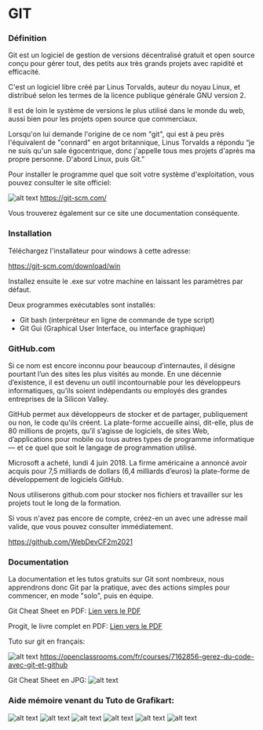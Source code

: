 # GIT
### Définition
Git est un logiciel de gestion de versions décentralisé gratuit et open source conçu pour gérer tout, 
des petits aux très grands projets avec rapidité et efficacité. 

C'est un logiciel libre créé par Linus Torvalds, auteur du noyau Linux, 
et distribué selon les termes de la licence publique générale GNU version 2.

Il est de loin le système de versions le plus utilisé dans le monde du web, 
aussi bien pour les projets open source que commerciaux.

Lorsqu'on lui demande l'origine de ce nom "git",
qui est à peu près l'équivalent de "connard" en argot britannique,
Linus Torvalds a répondu “je ne suis qu'un sale égocentrique, 
donc j'appelle tous mes projets d'après ma propre personne. 
D'abord Linux, puis Git.”

Pour installer le programme quel que soit votre système d'exploitation,
vous pouvez consulter le site officiel:

![alt text](https://raw.githubusercontent.com/mikhawa/g_i_t/master/img/united-kingdom-flag-icon-16.png "EN") https://git-scm.com/ 

Vous trouverez également sur ce site une documentation conséquente.

### Installation

Téléchargez l'installateur pour windows à cette adresse:

https://git-scm.com/download/win

Installez ensuite le .exe sur votre machine en laissant les paramètres par défaut.

Deux programmes exécutables sont installés:

- Git bash (interpréteur en ligne de commande de type script)
- Git Gui (Graphical User Interface, ou interface graphique)

### GitHub.com
Si ce nom est encore inconnu pour beaucoup d’internautes, 
il désigne pourtant l’un des sites les plus visités au monde. 
En une décennie d’existence, 
il est devenu un outil incontournable pour 
les développeurs informatiques, 
qu’ils soient indépendants ou employés des grandes entreprises 
de la Silicon Valley.

GitHub permet aux développeurs de stocker et de partager, 
publiquement ou non, le code qu’ils créent. 
La plate-forme accueille ainsi, dit-elle, 
plus de 80 millions de projets, qu’il s’agisse de logiciels, 
de sites Web, d’applications pour mobile ou tous autres types 
de programme informatique — et ce quel que soit le langage de 
programmation utilisé.

Microsoft a acheté, lundi  4 juin 2018.
La firme américaine a annoncé avoir acquis pour 
7,5 milliards de dollars (6,4 milliards d’euros) la plate-forme 
de développement de logiciels GitHub.

Nous utiliserons github.com pour stocker nos fichiers et travailler 
sur les projets tout le long de la formation.

Si vous n'avez pas encore de compte, créez-en un avec une adresse
mail valide, que vous pouvez consulter immédiatement.

https://github.com/WebDevCF2m2021

### Documentation
La documentation et les tutos gratuits sur Git sont nombreux,
nous apprendrons donc Git par la pratique, 
avec des actions simples pour commencer, en mode "solo", puis en équipe.

Git Cheat Sheet en PDF:
[Lien vers le PDF](https://github.com/mikhawa/g_i_t/raw/master/doc/github-git-cheat-sheet.pdf "Git Cheat Sheet en PDF")

Progit, le livre complet en PDF:
[Lien vers le PDF](https://github.com/mikhawa/g_i_t/raw/master/doc/progit_v2.1.66.pdf "progit_v2.1.66.pdf")

Tuto sur git en français:

![alt text](https://raw.githubusercontent.com/mikhawa/g_i_t/master/img/france-flag-icon-16.png "FR") https://openclassrooms.com/fr/courses/7162856-gerez-du-code-avec-git-et-github


Git Cheat Sheet en JPG:
![alt text](https://github.com/mikhawa/g_i_t/raw/master/img/Git-cheat-sheet.jpg "EN")

### Aide mémoire venant du Tuto de Grafikart:

![alt text](https://github.com/mikhawa/g_i_t/raw/master/img/01-www.grafikart.fr-2020.01.23-10_35_59.png "EN")
![alt text](https://github.com/mikhawa/g_i_t/raw/master/img/02-www.grafikart.fr-2020.01.23-10_37_55.png "EN")
![alt text](https://github.com/mikhawa/g_i_t/raw/master/img/03-www.grafikart.fr-2020.01.23-10_38_59.png "EN")
![alt text](https://github.com/mikhawa/g_i_t/raw/master/img/04-www.grafikart.fr-2020.01.23-10_40_19.png "EN")
![alt text](https://github.com/mikhawa/g_i_t/raw/master/img/05-www.grafikart.fr-2020.01.23-10_41_24.png "EN")
![alt text](https://github.com/mikhawa/g_i_t/raw/master/img/06-www.grafikart.fr-2020.01.23-10_42_43.png "EN")

